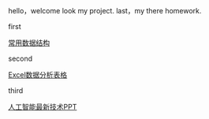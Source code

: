 hello，welcome look my project.
last，my there homework.
<p> first </p>
<p> <a href="//">常用数据结构</a>  </p>
<p> second </p>
<p> <a href="//">Excel数据分析表格</a> </p>
<p> third <p>
<p> <a href="//">人工智能最新技术PPT</a> </p>
